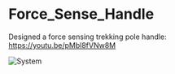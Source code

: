 # Force_Sense_Handle
Designed a force sensing trekking pole handle:
https://youtu.be/pMbl8fVNw8M

![System](https://user-images.githubusercontent.com/74129593/131342896-59b69c6d-592d-457e-8b29-b7828cec3dde.png)

